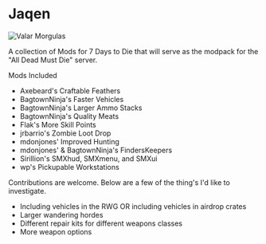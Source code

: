 # Jaqen

![Valar Morgulas](https://66.media.tumblr.com/30e6c28e466cd9a743b99a52c6d13fae/tumblr_mn4ga1NKG41qe1i57o1_r1_500.gifv)

A collection of Mods for 7 Days to Die that will serve as the modpack for the "All Dead Must Die" server.

Mods Included
* Axebeard's Craftable Feathers
* BagtownNinja's Faster Vehicles
* BagtownNinja's Larger Ammo Stacks
* BagtownNinja's Quality Meats
* Flak's More Skill Points
* jrbarrio's Zombie Loot Drop
* mdonjones' Improved Hunting
* mdonjones' & BagtownNinja's FindersKeepers
* Sirillion's SMXhud, SMXmenu, and SMXui
* wp's Pickupable Workstations

Contributions are welcome. Below are a few of the thing's I'd like to investigate.
* Including vehicles in the RWG OR including vehicles in airdrop crates
* Larger wandering hordes
* Different repair kits for different weapons classes
* More weapon options